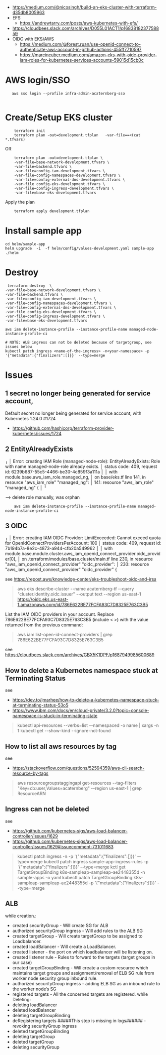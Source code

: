 * https://medium.com/@nicosingh/build-an-eks-cluster-with-terraform-d35db8005963
* EFS
  * https://andrewtarry.com/posts/aws-kubernetes-with-efs/
* https://cloudbees.slack.com/archives/D055L01ACT1/p1683818237758859 
* OIDC with EKS/AWS 
  * https://medium.com/@forest.ruan/use-openid-connect-to-authenticate-aws-account-in-github-actions-455ff7710597 
  * https://marcincuber.medium.com/amazon-eks-with-oidc-provider-iam-roles-for-kubernetes-services-accounts-59015d15cb0c

# AWS login/SSO

```    
   aws sso login --profile infra-admin-acaternberg-sso
 
```

# Create/Setup  EKS cluster
```
    terraform init 
    terraform plan -out=development.tfplan   -var-file==<(cat *.tfvars)
```
OR
```
    terraform plan -out=development.tfplan \
    -var-file=base-network-development.tfvars \
    -var-file=backend.tfvars \
    -var-file=config-iam-development.tfvars \
    -var-file=config-namespaces-development.tfvars \
    -var-file=config-external-dns-development.tfvars \
    -var-file config-eks-development.tfvars \
    -var-file=config-ingress-development.tfvars \
    -var-file=base-eks-development.tfvars
```
Apply the plan 
```
    terraform apply development.tfplan
```

# Install sample app

```
cd helm/sample-app 
helm upgrade  -i  -f helm/config/values-development.yaml sample-app   ./helm
```

# Destroy

```
 terraform destroy  \
-var-file=base-network-development.tfvars \
-var-file=backend.tfvars \
-var-file=config-iam-development.tfvars \
-var-file=config-namespaces-development.tfvars \
-var-file=config-external-dns-development.tfvars \
-var-file config-eks-development.tfvars \
-var-file=config-ingress-development.tfvars \
-var-file=base-eks-development.tfvars

aws iam delete-instance-profile --instance-profile-name managed-node-instance-profile-ci

# NOTE: ALB ingress can not be deleted because of targetgroup, see issues below
kubectl patch ingress <name-of-the-ingress> -n<your-namespace> -p '{"metadata":{"finalizers":[]}}' --type=merge
```



# Issues 

## 1 secret no longer being generated for service account,
Default secret no longer being generated for service account, with Kubernetes 1.24.0 #1724
* https://github.com/hashicorp/terraform-provider-kubernetes/issues/1724 

## 2 EntityAlreadyExists
╷
│ Error: creating IAM Role (managed-node-role): EntityAlreadyExists: Role with name managed-node-role already exists.
│ 	status code: 409, request id: 6239b687-55c5-4466-be30-4c859f3a111a
│
│   with module.base.aws_iam_role.managed_ng,
│   on base/eks.tf line 141, in resource "aws_iam_role" "managed_ng":
│  141: resource "aws_iam_role" "managed_ng" {
│
╵

--> delete role manually, was orphan 
```
    aws iam delete-instance-profile --instance-profile-name managed-node-instance-profile-ci
```
## 3 OIDC

╷
│ Error: creating IAM OIDC Provider: LimitExceeded: Cannot exceed quota for OpenIdConnectProvidersPerAccount: 100
│ 	status code: 409, request id: 7b194b7a-8e2c-4873-a944-cfb20a549962
│
│   with module.base.module.cluster.aws_iam_openid_connect_provider.oidc_provider[0],
│   on .terraform/modules/base.cluster/main.tf line 230, in resource "aws_iam_openid_connect_provider" "oidc_provider":
│  230: resource "aws_iam_openid_connect_provider" "oidc_provider" {

see https://repost.aws/knowledge-center/eks-troubleshoot-oidc-and-irsa

> aws eks describe-cluster --name acaternberg-tf --query "cluster.identity.oidc.issuer" --output text --region us-east-1 
https://oidc.eks.us-east-1.amazonaws.com/id/786E622BE77FCFA93C7D8325E763C3B5

List the IAM OIDC providers in your account. Replace 786E622BE77FCFA93C7D8325E763C3B5 (include < >) with the value returned from the previous command:

> aws iam list-open-id-connect-providers | grep 786E622BE77FCFA93C7D8325E763C3B5

see https://cloudbees.slack.com/archives/GBX5K1DPF/p1687949985600689 

## How to delete a Kubernetes namespace stuck at Terminating Status
see 
* https://dev.to/jmarhee/how-to-delete-a-kubernetes-namespace-stuck-at-terminating-status-53o5
* https://www.ibm.com/docs/en/cloud-private/3.2.0?topic=console-namespace-is-stuck-in-terminating-state

> kubectl api-resources --verbs=list --namespaced -o name | xargs -n 1 kubectl get --show-kind --ignore-not-found 

## How to list all aws resources by tag
see 
* https://stackoverflow.com/questions/52594359/aws-cli-search-resource-by-tags
> aws resourcegroupstaggingapi get-resources --tag-filters "Key=cb:user,Values=acaternberg" --region us-east-1  | grep ResourceARN
 

## Ingress can not be deleted  
see 
* https://github.com/kubernetes-sigs/aws-load-balancer-controller/issues/1629
* https://github.com/kubernetes-sigs/aws-load-balancer-controller/issues/1629#issuecomment-731011683
> kubectl patch ingress <name-of-the-ingress> -n<your-namespace> -p '{"metadata":{"finalizers":[]}}' --type=merge
> kubectl patch ingress sample-app-ingress-rules  -p '{"metadata":{"finalizers":[]}}' --type=merge
> kctl get TargetGroupBinding k8s-sampleap-sampleap-ae2448355d -n sample-apps -o yaml 
> kubectl patch TargetGroupBinding k8s-sampleap-sampleap-ae2448355d   -p '{"metadata":{"finalizers":[]}}' --type=merge


## ALB

while creation.:

* created securityGroup - Will create SG for ALB
* authorized securityGroup ingress - Will add rules to the ALB SG
* created targetGroup - Will create targetGroup to be assigned to Loadbalancer.
* created loadBalancer - Will create a LoadBalancer.
* created listener - the port on which loadbalancer will be listening on.
* created listener rule - Rules to forward to the targets (target groups in our case)
* created targetGroupBinding - Will create a custom resource which maintains target groups and assignment/removal of ELB SG rule from worker node security group inbound rule.
* authorized securityGroup ingress - adding ELB SG as an inbound rule to the worker node’s SG
* registered targets - All the concerned targets are registered.
  while Deleting:
* deleting loadBalancer
* deleted loadBalancer
* deleting targetGroupBinding
* deRegistering targets
  #####This step is missing in logs###### - revoking securityGroup ingress
* deleted targetGroupBinding
* deleting targetGroup
* deleted targetGroup
* deleting securityGroup